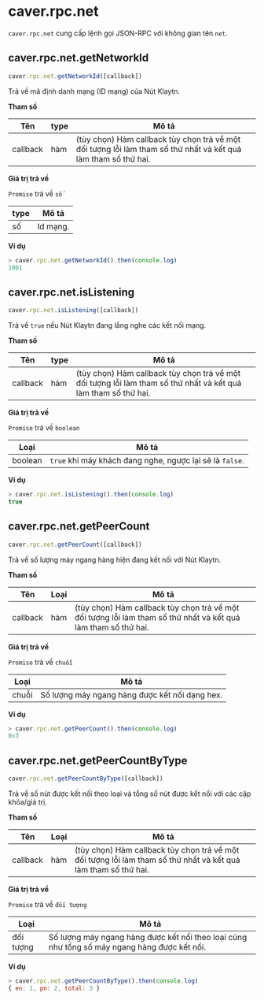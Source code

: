 # caver.rpc.net <a id="caver-rpc-net"></a>

`caver.rpc.net` cung cấp lệnh gọi JSON-RPC với không gian tên `net`.

## caver.rpc.net.getNetworkId <a id="caver-rpc-net-getnetworkid"></a>

```javascript
caver.rpc.net.getNetworkId([callback])
```

Trả về mã định danh mạng (ID mạng) của Nút Klaytn.

**Tham số**

| Tên      | type | Mô tả                                                                                                          |
| -------- | ---- | -------------------------------------------------------------------------------------------------------------- |
| callback | hàm  | (tùy chọn) Hàm callback tùy chọn trả về một đối tượng lỗi làm tham số thứ nhất và kết quả làm tham số thứ hai. |


**Giá trị trả về**

`Promise` trả về `số`

| type | Mô tả    |
| ---- | -------- |
| số   | Id mạng. |

**Ví dụ**

```javascript
> caver.rpc.net.getNetworkId().then(console.log)
1001
```

## caver.rpc.net.isListening <a id="caver-rpc-net-islistening"></a>

```javascript
caver.rpc.net.isListening([callback])
```

Trả về `true` nếu Nút Klaytn đang lắng nghe các kết nối mạng.

**Tham số**

| Tên      | type | Mô tả                                                                                                          |
| -------- | ---- | -------------------------------------------------------------------------------------------------------------- |
| callback | hàm  | (tùy chọn) Hàm callback tùy chọn trả về một đối tượng lỗi làm tham số thứ nhất và kết quả làm tham số thứ hai. |


**Giá trị trả về**

`Promise` trả về `boolean`

| Loại   | Mô tả                                                    |
| ------- | -------------------------------------------------------- |
| boolean | `true` khi máy khách đang nghe, ngược lại sẽ là `false`. |

**Ví dụ**

```javascript
> caver.rpc.net.isListening().then(console.log)
true
```

## caver.rpc.net.getPeerCount <a id="caver-rpc-net-getpeercount"></a>

```javascript
caver.rpc.net.getPeerCount([callback])
```

Trả về số lượng máy ngang hàng hiện đang kết nối với Nút Klaytn.

**Tham số**

| Tên      | Loại | Mô tả                                                                                                          |
| -------- | ----- | -------------------------------------------------------------------------------------------------------------- |
| callback | hàm   | (tùy chọn) Hàm callback tùy chọn trả về một đối tượng lỗi làm tham số thứ nhất và kết quả làm tham số thứ hai. |


**Giá trị trả về**

`Promise` trả về `chuỗi`

| Loại | Mô tả                                          |
| ----- | ---------------------------------------------- |
| chuỗi | Số lượng máy ngang hàng được kết nối dạng hex. |

**Ví dụ**

```javascript
> caver.rpc.net.getPeerCount().then(console.log)
0x3
```

## caver.rpc.net.getPeerCountByType <a id="caver-rpc-net-getpeercountbytype"></a>

```javascript
caver.rpc.net.getPeerCountByType([callback])
```

Trả về số nút được kết nối theo loại và tổng số nút được kết nối với các cặp khóa/giá trị.

**Tham số**

| Tên      | Loại | Mô tả                                                                                                          |
| -------- | ----- | -------------------------------------------------------------------------------------------------------------- |
| callback | hàm   | (tùy chọn) Hàm callback tùy chọn trả về một đối tượng lỗi làm tham số thứ nhất và kết quả làm tham số thứ hai. |


**Giá trị trả về**

`Promise` trả về `đối tượng`

| Loại     | Mô tả                                                                                        |
| --------- | -------------------------------------------------------------------------------------------- |
| đối tượng | Số lượng máy ngang hàng được kết nối theo loại cũng như tổng số máy ngang hàng được kết nối. |

**Ví dụ**

```javascript
> caver.rpc.net.getPeerCountByType().then(console.log)
{ en: 1, pn: 2, total: 3 }
```